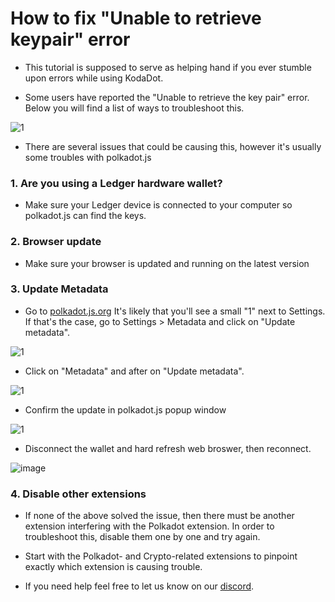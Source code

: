 # How to fix "Unable to retrieve keypair" error

- This tutorial is supposed to serve as helping hand if you ever stumble upon errors while using KodaDot.

- Some users have reported the "Unable to retrieve the key pair" error. Below you will find a list of ways to troubleshoot this.

![1](/error-keypair/1.png)

- There are several issues that could be causing this, however it's usually some troubles with polkadot.js

### 1. Are you using a Ledger hardware wallet? 

- Make sure your Ledger device is connected to your computer so polkadot.js can find the keys. 

### 2. Browser update

- Make sure your browser is updated and running on the latest version

### 3. Update Metadata

- Go to [polkadot.js.org](https://polkadot.js.org) It's likely that you'll see a small "1" next to Settings. If that's the case, go to Settings > Metadata and click on "Update metadata".

![1](/error-keypair/2.png)

- Click on "Metadata" and after on "Update metadata".

![1](/error-keypair/3.png)

- Confirm the update in polkadot.js popup window

![1](/error-keypair/4.png)

- Disconnect the wallet and hard refresh web broswer, then reconnect.

![image](https://user-images.githubusercontent.com/11361147/180236035-2f83e945-9a08-48f9-a533-c2c72e8e52f5.png)

### 4. Disable other extensions


- If none of the above solved the issue, then there must be another extension interfering with the Polkadot extension. In order to troubleshoot this, disable them one by one and try again. 

- Start with the Polkadot- and Crypto-related extensions to pinpoint exactly which extension is causing trouble. 

- If you need help feel free to let us know on our [discord](https://discord.gg/kodadot).






